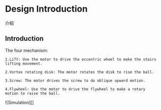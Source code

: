 Design Introduction
===

介紹

Introduction
---

 The four mechanism:

    1.Lift: Use the motor to drive the eccentric wheel to make the stairs lifting movement.

    2.Vortex rotating disk: The motor rotates the disk to rise the ball.

    3.Screw: The motor drives the screw to do oblique upward motion.

    4.Flywheel: Use the motor to drive the flywheel to make a rotary motion to raise the ball.

![Simulation][]

